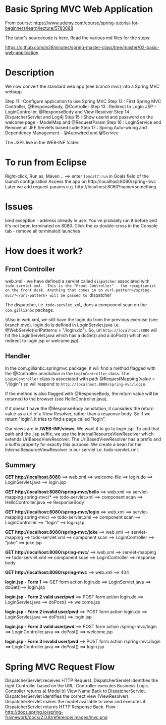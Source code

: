 # Basic Spring MVC Web Application

From course:  https://www.udemy.com/course/spring-tutorial-for-beginners/learn/lecture/5783088

The tutor's sourcecode is here.  Read the various md files for the steps:

https://github.com/in28minutes/spring-master-class/tree/master/02-basic-web-application

# Description

We now convert the standard web app (see branch mvc) into a Spring MVC webapp.

Step 11 : Configure application to use Spring MVC
Step 12 : First Spring MVC Controller, @ResponseBody, @Controller
Step 13 : Redirect to Login JSP - LoginController, @ResponseBody and View Resolver
Step 14 : DispatcherServlet and Log4j
Step 15 : Show userid and password on the welcome page - ModelMap and @RequestParam
Step 16 : LoginService and Remove all JEE Servlets based code
Step 17 : Spring Auto-wiring and Dependency Management - @Autowired and @Service

The JSPs live in the WEB-INF folder.

# To run from Eclipse
Right-click, Run as, Maven .. ==> enter `tomcat7:run`  in Goals field of the launch configuration
Access the app on http://localhost:8080/spring-mvc
Later we add request params e.g. http://localhost:8080?name=something

# Issues
bind exception - address already in use.  You've probably run it before and it's not been terminated on 8080.  Click the xx double-cross in the Console tab - remove all terminated launches

# How does it work?
## Front Controller
web.xml - we have defined a servlet called `dispatcher` associated with `todo-servlet.xml.  This is the "Front Controller" - the receptionist on the front desk.
Anything that comes in on <url-pattern>/spring-mvc/*</url-pattern> will be passed to `dispatcher`

The dispatcher, i.e. `todo-servlet.xml`, does a component scan on the `com.gillianbc` package.

(Also in web.xml, we still have the <welcome-file>login.do</welcome-file> from the previous exercise (see branch mvc).  login.do is defined in LoginServlet.java i.e. @WebServlet(urlPatterns = "/login.do").  So, url `http://localhost:8080` will hit the LoginServlet.java which has a doGet() and a doPost() which will redirect to login.jsp or welcome.jsp).

## Handler
In the com.gillianbc.springmvc package, it will find a method flagged with the @Controller annotation in the `LoginController` class.  The `LoginController` class is associated with path @RequestMapping(value = "/login") so will respond to `http://localhost.8080/spring-mvc/login`.

If the method is also flagged with @ResponseBody, the return value will be returned to the browser (see HelloController.java).  

If it doesn't have the @ResponseBody annotation, it considers the return value as a url of a View Resolver, rather than a response body.  So if we return "login', it tries to find a page called "login".

Our views are in **/WEB-INF/views**. We want it to go to login.jsp.  To add that path and the .jsp suffix, we use the InternalResourceViewResolver which extends UrlBasedViewResolver.  The UrlBasedViewResolver has a prefix and a suffix property for exactly this purpose.
We create a bean for the InternalResourceViewResolver in our servlet i.e. todo-servlet.xml.

## Summary

**GET http://localhost.8080** ==> web.xml ==> welcome-file ==> login.do ==> LoginServlet.java ==> login.jsp

**GET http://localhost:8080/spring-mvc/hello** ==> web.xml ==> servlet-mapping spring-mvc/* ==> todo-servlet.xml ==> component scan ==> HelloController.java ==> ResponseBody

**GET http://localhost:8080/spring-mvc/login** ==> web.xml ==> servlet-mapping spring-mvc/ ==> todo-servlet.xml ==> component scan ==> LoginController ==> "login" ==> login.jsp

**GET http://localhost:8080/spring-mvc/joke** ==> web.xml ==> servlet-mapping ==> todo-servlet.xml ==> component scan ==> LoginController ==> "joke" ==> joke.jsp

**GET http://localhost:8080/spring-mvc/** ==> web.xml ==> servlet-mapping ==> todo-servlet.xml ==> component scan ==> LoginController ==> response body

**GET http://localhost:8080/spring-mvc** ==> web.xml ==> 404 

**login.jsp - Form 1** ==> GET form action login.do ==> LoginServlet.java ==> doGet()==> login.jsp

**login.jsp - Form 2 valid user/pwd** ==> POST form action login.do ==> LoginServlet.java ==> doPost() ==> welcome.jsp

**login.jsp - Form 2 invalid user/pwd** ==> POST form action login.do ==> LoginServlet.java ==> doPost() ==> login.jsp

**login.jsp - Form 3 valid user/pwd** ==> POST form action /spring-mvc/login ==> LoginController.java ==> doPost() ==> welcome.jsp

**login.jsp - Form 3 invalid user/pwd** ==> POST form action /spring-mvc/login ==> LoginController.java ==> doPost() ==> login.jsp


# Spring MVC Request Flow

DispatcherServlet receives HTTP Request.
DispatcherServlet identifies the right Controller based on the URL.
Controller executes Business Logic.
Controller returns a) Model b) View Name Back to DispatcherServlet.
DispatcherServlet identifies the correct view (ViewResolver).
DispatcherServlet makes the model available to view and executes it.
DispatcherServlet returns HTTP Response Back.
Flow : http://docs.spring.io/spring-framework/docs/2.0.8/reference/images/mvc.png

